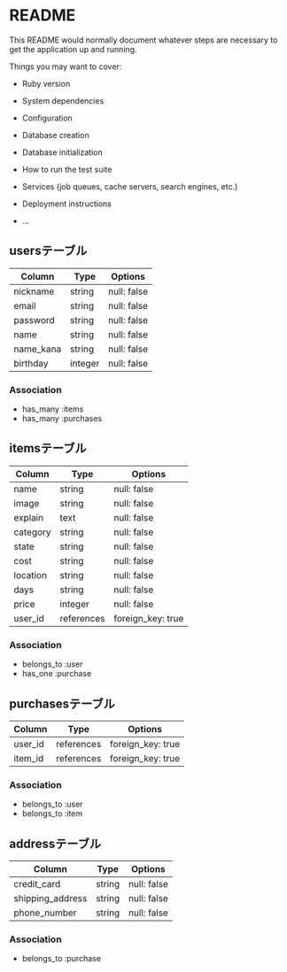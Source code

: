 # README

This README would normally document whatever steps are necessary to get the
application up and running.

Things you may want to cover:

* Ruby version

* System dependencies

* Configuration

* Database creation

* Database initialization

* How to run the test suite

* Services (job queues, cache servers, search engines, etc.)

* Deployment instructions

* ...

## usersテーブル

| Column     | Type   | Options     |
| ---------- | ------ | ----------- |
| nickname   | string | null: false |
| email      | string | null: false |
| password   | string | null: false |
| name       | string | null: false |
| name_kana  | string | null: false |
| birthday   | integer| null: false |




### Association

- has_many :items
- has_many :purchases


## itemsテーブル

| Column     | Type      | Options          |
| ---------- | --------- | ---------------- |
| name       | string    | null: false      |
| image      | string    | null: false      |
| explain    | text      | null: false      |
| category   | string    | null: false      |
| state      | string    | null: false      |
| cost       | string    | null: false      |
| location   | string    | null: false      |
| days       | string    | null: false      |
| price      | integer   | null: false      |
| user_id    | references| foreign_key: true|


### Association
- belongs_to :user
- has_one :purchase

## purchasesテーブル

| Column     | Type      | Options           |
| ---------- | --------- | ----------------- |
| user_id    | references| foreign_key: true |
| item_id    | references| foreign_key: true |



### Association
- belongs_to :user
- belongs_to :item

## addressテーブル

| Column          | Type      | Options          |
| --------------- | --------- | ---------------- |
| credit_card     | string    | null: false      |
| shipping_address| string    | null: false      |
| phone_number    | string    | null: false      |



### Association
- belongs_to :purchase

